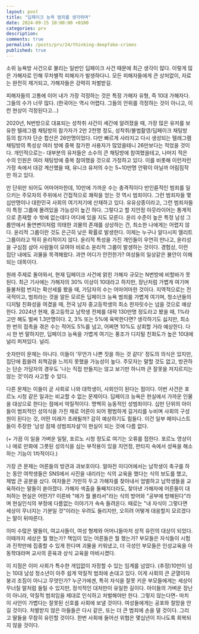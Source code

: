 ```yaml
--- 
layout: post
title: "딥페이크 능욕 범죄를 생각하며"
date: 2024-09-15 10:00:00 +0100
categories: prv
description: 
comments: true
permalink: /posts/prv/24/thinking-deepfake-crimes
published: true
---
```


소위 능욕방 사건으로 불리는 일반인 딥페이크 사건 때문에 최근 생각이 많다. 이렇게 많은 가해자로 인해 무차별적 피해자가 발생하다니. 모든 피해자들에게 큰 상처없이, 자료는 완전히 제거되고, 가해자들은 강력히 처벌받길.

피해자들의 고통에 이어 내가 가장 걱정하는 것은 특정 가해자 유형, 즉 10대 가해자다. 그들의 수가 너무 많다. (한국어는 역시 어렵다. 그들의 안위를 걱정하는 것이 아니고, 이런 현상이 걱정된다고...)

2020년, N번방으로 대표되는 성착취 사건이 세간에 알려졌을 때, 가장 많은 유저를 보유한 텔레그램 채팅방의 참가자가 2만 2천명 정도, 성착취/불법촬영/딥페이크 채팅방 등의 참가자 단순 합산은 26만명이었다. 다만 빠르게 사라지고 다시 생성되는 텔레그램 채팅방의 특성상 여러 방에 중복 참가한 사용자가 많았을테니 26만보다는 적었을 것이다. 개인적으로는- 대부분의 유저들은 소수의 큰 채팅방에 참여했을테고, 나머지 적은 수의 인원은 여러 채팅방에 중복 참여했을 것으로 가정하고 있다. 이를 비롯해 이런저런 가정 속에서 대강 계산했을 때, 유니크 유저의 수는 5~10만명 안팎이 아닐까 어림짐작만 하고 있다.

만 단위만 되어도 어마어마한데, 10만에 가까운 수는 충격적이다 반인륜적인 범죄를 일으키는 주모자의 주위에서 간접적으로 쾌락을 얻는 것 역시 범죄이다. 그런 범죄자들 몇십만명이나 대한민국 사회의 여기저기에 산재하고 있다. 유유상종이라고, 그런 범죄자들이 특정 그룹에 몰려있을 가능성이 높긴 하다. 그렇다고 할 지언정 아웃라이어는 통계적으로 존재할 수 밖에 없는데다 어디에 있을 지도 모른다. 윤리 수준이 높은 특정 남성 그룹안에서 돌연변이처럼 의태한 괴물의 존재를 상상하는 건, 최소한 나에게는 어렵지 않다. 윤리적 그룹이란 것도 은근히 낮은 확률로 발생한다. 이제는 누구나 알다시피 엘리트 그룹이라고 딱히 윤리적이지 않다. 윤리적 특성을 가진 개인들이 우연히 만나고, 윤리성을 구심점 삼아 사람들이 모여야 비로소 윤리적 그룹이 발생하는 것이다. 경험상, 이런 집단 내에도 괴물을 목격해왔다. 과연 어디가 안전한가? 여성들의 일상같은 불안이 이해되는 대목이다.

원래 주제로 돌아와서, 현재 딥페이크 사건에 얽힌 가해자 규모는 N번방에 비할바가 못된다. 최근 기사에는 가해자의 30% 이상이 10대라고 하지만, 장난처럼 가볍게 여기며 들불처럼 번지는 확산세를 봤을 때, 가담자의 수는 어마어마한 것이다. 지역적으로는 전국적이고, 범죄라는 것을 알든 모르든 딥페이크 능욕 범죄를 가볍게 여기며, 청소년들의 디지털 친화성을 여겼을 때, 전국 남자 중고등학생의 최소 한자릿수는 넘을 것으로 예상한다. 2024년 현재, 중고등학교 남학생 전체를 대략 130만명 정도라고 봤을 때, 1%라고만 해도 벌써 1.3만명이다. 2, 3% 또는 5%에 육박한다면? 생각하기도 싫지만, 최소 한 번의 접촉을 겪은 수는 적어도 5%를 넘고, 어쩌면 10%도 상회할 거라 예상한다. 다시 한 번 말하지만, 딥페이크 능욕을 가볍게 여기는 풍조가 디지털 친화도가 높은 10대에 널리 퍼져있다. 널리.

숫자만이 문제는 아니다. 이들이 '무언가 나쁜 짓을 하는 것 같다' 정도의 의식은 있지만, 집단에 휩쓸려 죄책감을 느끼지 못했을 가능성이 높다. 주모자는 말할 것도 없고, 방관하는 단순 가담자의 경우도 '나는 직접 만들지는 않고 보기만 하니까 큰 잘못을 저지르지는 않는 것'이라 사고할 수 있다.

다른 문제는 이들이 곧 사회로 나와 대학생이, 사회인이 된다는 점이다. 이번 사건은 포르노 시청 같은 일과는 비교할 수 없는 문제이다. 딥페이크 능욕은 현실에서 가까운 인물을 대상으로 한다는 점에서 악질적이다. 명백히 능동적인 성범죄이다. 십만 단위의 아이들이 범죄적인 성의식을 가진 채로 어른이 되어 평범하게 길거리를 누비며 사회의 구성원이 된다는 것, 어떤 미래가 초래될까? 감히 예상하기도 힘들다. 이건 일부 페미니스트들이 주장한 '남성 잠재 성범죄자설'이 현실이 되는 것에 다름 없다.

(+ 가끔 이 일을 가벼운 일탈, 포르노 시청 정도로 여기는 오류를 접한다. 포르노 영상이나 에로 만화에 그릇된 성의식을 심는 부작용이 있을 지언정, 판타지 속에서 성욕을 해소하는 기능이 1차적이다.)

가장 큰 문제는 어른들의 방관과 과보호이다. 얼마전 미디어에서는 남학생이 축구를 하는 동안 여학생들은 SNS에서 사진을 내리라는 식의 교육을 했다는 식의 보도를 했고, 제법 큰 공분을 샀다. 여자들은 가만히 두고 가해자를 찾아내서 엄벌하고 남학생들을 교육하라는 말들이 쏟아졌다. 가해자 색출을 둘째치더라도, 찾아낸 가해자에 어른들이 대처하는 현실은 어떤가? 이른바 "애가 뭘 몰라서"라는 식의 방어와 "공부에 방해된다"라며 현실인식의 부정에 다름없는 이야기가 속속 들려온다. 때로는 "내 자식이 그렇다면 세상이 무너지는 기분일 것"이라는 우려도 들리지만, 오히려 어떻게 대응할지 모르겠다는 말이 뒤따른다.

이미 수많은 딸들이, 여교사들이, 여성 형제와 어머니들마저 성적 유린의 대상이 되었다. 이때까지 세상은 뭘 했는가? 책임이 있는 어른들은 뭘 했는가? 부모들은 자식들이 시험과 진학만에 집중할 수 있게 한다며 괴물을 키워냈고, 더 극성인 부모들은 인성교육을 아동학대라며 교사의 훈육과 상식 교육을 마비시켰다.

이 지점은 이미 사회가 특수한 개입없이 자정할 수 있는 임계를 넘었다. (추정)10만이 넘는 10대 남성 청소년이 아주 쉽게 악질적 범죄에 손대고 있다. 이게 사회의 큰 균열이자 붕괴 조짐이 아니고 무엇인가? 누군가에겐, 특히 자식을 잘못 키운 부모들에게는 세상이 무너질 말처럼 들릴 수 있지만, 정석적인 대처만이 유일한 길이다. 아이들의 가벼운 장난이 아니라, 악질적 범죄임을 제대로 인식하고 처벌해야만 한다. 그렇지 않는다면- 마치 이 사안이 가볍다는 잘못된 신호를 사회에 보낼 것이다. 여성들에게는 공포와 절망을 안길 것이다. 처벌받지 않은 아들들은 다시 같은, 또는 더 큰 범죄에 손을 댈 것이다. 그리고 딸들을 무참히 유린할 것이다. 한번 사회에 들어선 위협은 몇십년이 지나도록 회복되지 않을 것이다.
